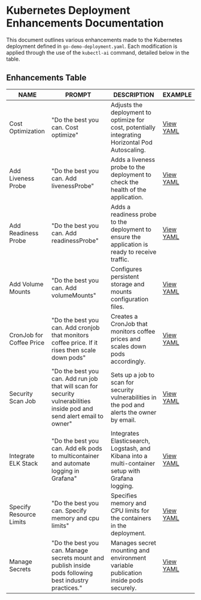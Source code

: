 # Kubernetes Deployment Enhancements Documentation

This document outlines various enhancements made to the Kubernetes deployment defined in `go-demo-deployment.yaml`. Each modification is applied through the use of the `kubectl-ai` command, detailed below in the table.

## Enhancements Table

| NAME                           | PROMPT                                              | DESCRIPTION                                                                                          | EXAMPLE                                             |
| ------------------------------ | --------------------------------------------------- | ---------------------------------------------------------------------------------------------------- | --------------------------------------------------- |
| Cost Optimization              | "Do the best you can. Cost optimize"                | Adjusts the deployment to optimize for cost, potentially integrating Horizontal Pod Autoscaling.    | [View YAML](./yaml/app.yaml)                         |
| Add Liveness Probe             | "Do the best you can. Add livenessProbe"            | Adds a liveness probe to the deployment to check the health of the application.                     | [View YAML](./yaml/app-livenessProbe.yaml)           |
| Add Readiness Probe            | "Do the best you can. Add readinessProbe"           | Adds a readiness probe to the deployment to ensure the application is ready to receive traffic.     | [View YAML](./yaml/app-readinessProbe.yaml)          |
| Add Volume Mounts              | "Do the best you can. Add volumeMounts"             | Configures persistent storage and mounts configuration files.                                        | [View YAML](./yaml/app-volumeMounts.yaml)            |
| CronJob for Coffee Price       | "Do the best you can. Add cronjob that monitors coffee price. If it rises then scale down pods" | Creates a CronJob that monitors coffee prices and scales down pods accordingly.                      | [View YAML](./yaml/app-cronjob.yaml)                 |
| Security Scan Job              | "Do the best you can. Add run job that will scan for security vulnerabilities inside pod and send alert email to owner" | Sets up a job to scan for security vulnerabilities in the pod and alerts the owner by email.        | [View YAML](./yaml/app-job.yaml)                     |
| Integrate ELK Stack            | "Do the best you can. Add elk pods to multicontainer and automate logging in Grafana" | Integrates Elasticsearch, Logstash, and Kibana into a multi-container setup with Grafana logging.   | [View YAML](./yaml/app-multicontainer.yaml)          |
| Specify Resource Limits        | "Do the best you can. Specify memory and cpu limits" | Specifies memory and CPU limits for the containers in the deployment.                                | [View YAML](./yaml/app-resources.yaml)               |
| Manage Secrets                 | "Do the best you can. Manage secrets mount and publish inside pods following best industry practices." | Manages secret mounting and environment variable publication inside pods securely.                  | [View YAML](./yaml/app-secret-env.yaml)              |